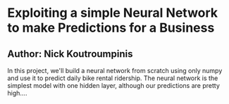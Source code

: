 # Exploiting a simple Neural Network to make Predictions for a Business  
## Author: Nick Koutroumpinis  
In this project, we'll build a neural network from scratch using only numpy and use it to predict daily bike rental ridership. The neural network is the simplest model with one hidden layer, although our predictions are pretty high....  
